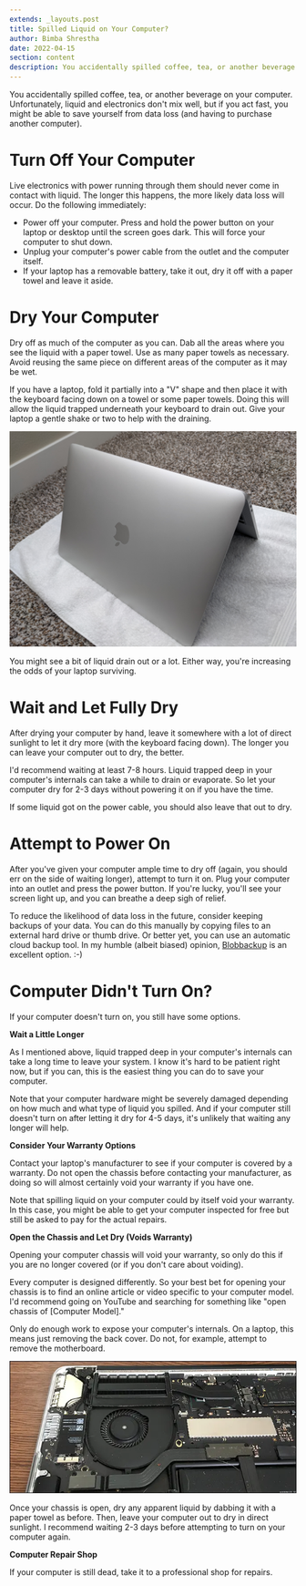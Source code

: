 ```yaml
---
extends: _layouts.post
title: Spilled Liquid on Your Computer?
author: Bimba Shrestha
date: 2022-04-15
section: content
description: You accidentally spilled coffee, tea, or another beverage on your computer. Unfortunately, liquid and electronics don't mix well, but if you act fast, you might be able to save yourself from data loss (and having to purchase another computer).
---
```


You accidentally spilled coffee, tea, or another beverage on your computer. Unfortunately, liquid and electronics don't mix well, but if you act fast, you might be able to save yourself from data loss (and having to purchase another computer). 

# Turn Off Your Computer

Live electronics with power running through them should never come in contact with liquid. The longer this happens, the more likely data loss will occur. Do the following immediately:

* Power off your computer. Press and hold the power button on your laptop or desktop until the screen goes dark. This will force your computer to shut down.
* Unplug your computer's power cable from the outlet and the computer itself. 
* If your laptop has a removable battery, take it out, dry it off with a paper towel and leave it aside.

# Dry Your Computer

Dry off as much of the computer as you can. Dab all the areas where you see the liquid with a paper towel. Use as many paper towels as necessary. Avoid reusing the same piece on different areas of the computer as it may be wet. 

If you have a laptop, fold it partially into a "V" shape and then place it with the keyboard facing down on a towel or some paper towels. Doing this will allow the liquid trapped underneath your keyboard to drain out. Give your laptop a gentle shake or two to help with the draining. 

<img src="/assets/images/spilled-liquid-laptop-upside-down-v.jpg" class="my-8">

You might see a bit of liquid drain out or a lot. Either way, you're increasing the odds of your laptop surviving.  

# Wait and Let Fully Dry

After drying your computer by hand, leave it somewhere with a lot of direct sunlight to let it dry more (with the keyboard facing down). The longer you can leave your computer out to dry, the better. 

I'd recommend waiting at least 7-8 hours. Liquid trapped deep in your computer's internals can take a while to drain or evaporate. So let your computer dry for 2-3 days without powering it on if you have the time.

If some liquid got on the power cable, you should also leave that out to dry. 

# Attempt to Power On

After you've given your computer ample time to dry off (again, you should err on the side of waiting longer), attempt to turn it on. Plug your computer into an outlet and press the power button. If you're lucky, you'll see your screen light up, and you can breathe a deep sigh of relief. 

To reduce the likelihood of data loss in the future, consider keeping backups of your data. You can do this manually by copying files to an external hard drive or thumb drive. Or better yet, you can use an automatic cloud backup tool. In my humble (albeit biased) opinion, [Blobbackup](/) is an excellent option. :-) 

# Computer Didn't Turn On?

If your computer doesn't turn on, you still have some options. 

**Wait a Little Longer**

As I mentioned above, liquid trapped deep in your computer's internals can take a long time to leave your system. I know it's hard to be patient right now, but if you can, this is the easiest thing you can do to save your computer.

Note that your computer hardware might be severely damaged depending on how much and what type of liquid you spilled. And if your computer still doesn't turn on after letting it dry for 4-5 days, it's unlikely that waiting any longer will help. 

**Consider Your Warranty Options**

Contact your laptop's manufacturer to see if your computer is covered by a warranty. Do not open the chassis before contacting your manufacturer, as doing so will almost certainly void your warranty if you have one. 

Note that spilling liquid on your computer could by itself void your warranty. In this case, you might be able to get your computer inspected for free but still be asked to pay for the actual repairs. 

**Open the Chassis and Let Dry (Voids Warranty)**

Opening your computer chassis will void your warranty, so only do this if you are no longer covered (or if you don't care about voiding). 

Every computer is designed differently. So your best bet for opening your chassis is to find an online article or video specific to your computer model. I'd recommend going on YouTube and searching for something like "open chassis of [Computer Model]." 

Only do enough work to expose your computer's internals. On a laptop, this means just removing the back cover. Do not, for example, attempt to remove the motherboard. 

<img src="/assets/images/laptop-internal.webp" class="my-8">

Once your chassis is open, dry any apparent liquid by dabbing it with a paper towel as before. Then, leave your computer out to dry in direct sunlight. I recommend waiting 2-3 days before attempting to turn on your computer again. 

**Computer Repair Shop**

If your computer is still dead, take it to a professional shop for repairs.